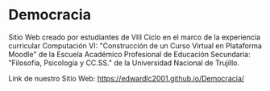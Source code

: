 # Democracia

Sitio Web creado por estudiantes de VIII Ciclo en el marco de la experiencia curricular Computación VI: "Construcción de un Curso Virtual en Plataforma Moodle" de la Escuela Académico Profesional de Educación Secundaria: "Filosofía, Psicología y CC.SS." de la Universidad Nacional de Trujillo.

Link de nuestro Sitio Web: https://edwardlc2001.github.io/Democracia/

